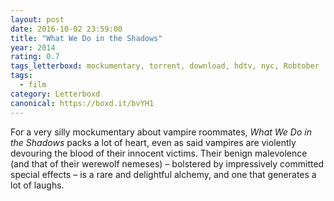 ```yaml
---
layout: post 
date: 2016-10-02 23:59:00
title: "What We Do in the Shadows"
year: 2014
rating: 0.7
tags_letterboxd: mockumentary, torrent, download, hdtv, nyc, Robtober
tags:
  - film
category: Letterboxd
canonical: https://boxd.it/bvYH1
---
```


For a very silly mockumentary about vampire roommates, <cite>What We Do in the Shadows</cite> packs a lot of heart, even as said vampires are violently devouring the blood of their innocent victims. Their benign malevolence (and that of their werewolf nemeses) – bolstered by impressively committed special effects – is a rare and delightful alchemy, and one that generates a lot of laughs.